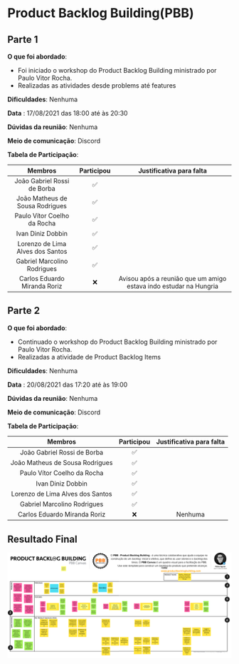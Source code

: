 # Product Backlog Building(PBB)

## Parte 1

**O que foi abordado**: 

- Foi iniciado o workshop do Product Backlog Building ministrado por Paulo Vitor Rocha.
- Realizadas as atividades desde problems até features

**Dificuldades**: Nenhuma

**Data** : 17/08/2021 das 18:00 até às 20:30

**Dúvidas da reunião**: Nenhuma

**Meio de comunicação**: Discord

**Tabela de Participação**:

|Membros|Participou|Justificativa para falta|
|:------:| :--------: | :--------: | 
|João Gabriel Rossi de Borba | :white_check_mark: | |
|João Matheus de Sousa Rodrigues | :white_check_mark: | |
|Paulo Vítor Coelho da Rocha | :white_check_mark: | |
|Ivan Diniz Dobbin | :white_check_mark: |  |
|Lorenzo de Lima Alves dos Santos | :white_check_mark:| |
|Gabriel Marcolino Rodrigues | :white_check_mark: | |
|Carlos Eduardo Miranda Roriz | :x: | Avisou após a reunião que um amigo estava indo estudar na Hungria |


## Parte 2

**O que foi abordado**: 

- Continuado o workshop do Product Backlog Building ministrado por Paulo Vitor Rocha.
- Realizadas a atividade de Product Backlog Items


**Dificuldades**: Nenhuma

**Data** :  20/08/2021 das 17:20 até às 19:00

**Dúvidas da reunião**: Nenhuma

**Meio de comunicação**: Discord

**Tabela de Participação**:

|Membros|Participou|Justificativa para falta|
|:------:| :--------: | :--------: | 
|João Gabriel Rossi de Borba | :white_check_mark: | |
|João Matheus de Sousa Rodrigues | :white_check_mark: | |
|Paulo Vítor Coelho da Rocha | :white_check_mark: | |
|Ivan Diniz Dobbin | :white_check_mark: |  |
|Lorenzo de Lima Alves dos Santos | :white_check_mark:| |
|Gabriel Marcolino Rodrigues | :white_check_mark: | |
|Carlos Eduardo Miranda Roriz | :x: | Nenhuma |


## Resultado Final
[ ![](PBB_Canvas.png) ](PBB_Canvas.png)
